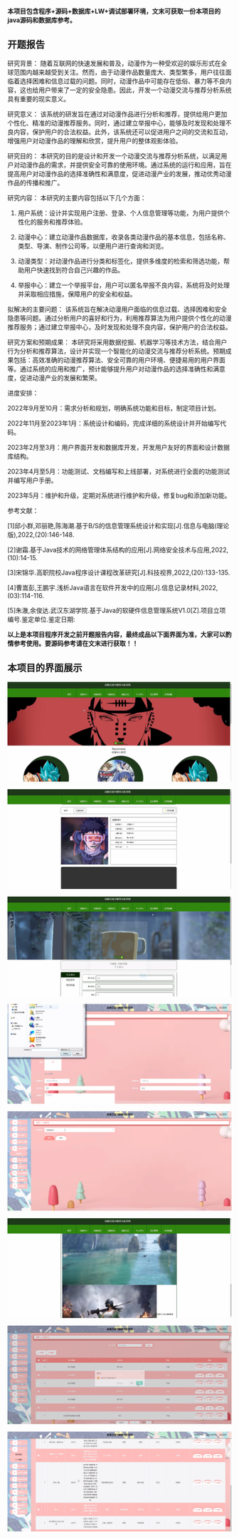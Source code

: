 ****本项目包含程序+源码+数据库+LW+调试部署环境，文末可获取一份本项目的java源码和数据库参考。****

## ******开题报告******

研究背景：
随着互联网的快速发展和普及，动漫作为一种受欢迎的娱乐形式在全球范围内越来越受到关注。然而，由于动漫作品数量庞大、类型繁多，用户往往面临着选择困难和信息过载的问题。同时，动漫作品中可能存在低俗、暴力等不良内容，这也给用户带来了一定的安全隐患。因此，开发一个动漫交流与推荐分析系统具有重要的现实意义。

研究意义：
该系统的研发旨在通过对动漫作品进行分析和推荐，提供给用户更加个性化、精准的动漫推荐服务。同时，通过建立举报中心，能够及时发现和处理不良内容，保护用户的合法权益。此外，该系统还可以促进用户之间的交流和互动，增强用户对动漫作品的理解和欣赏，提升用户的整体观影体验。

研究目的：
本研究的目的是设计和开发一个动漫交流与推荐分析系统，以满足用户对动漫作品的需求，并提供安全可靠的使用环境。通过系统的运行和应用，旨在提高用户对动漫作品的选择准确性和满意度，促进动漫产业的发展，推动优秀动漫作品的传播和推广。

研究内容： 本研究的主要内容包括以下几个方面：

  1. 用户系统：设计并实现用户注册、登录、个人信息管理等功能，为用户提供个性化的服务和推荐体验。

  2. 动漫中心：建立动漫作品数据库，收录各类动漫作品的基本信息，包括名称、类型、导演、制作公司等，以便用户进行查询和浏览。

  3. 动漫类型：对动漫作品进行分类和标签化，提供多维度的检索和筛选功能，帮助用户快速找到符合自己兴趣的作品。

  4. 举报中心：建立一个举报平台，用户可以匿名举报不良内容，系统将及时处理并采取相应措施，保障用户的安全和权益。

拟解决的主要问题：
该系统旨在解决动漫用户面临的信息过载、选择困难和安全隐患等问题。通过分析用户的喜好和行为，利用推荐算法为用户提供个性化的动漫推荐服务；通过建立举报中心，及时发现和处理不良内容，保护用户的合法权益。

研究方案和预期成果：
本研究将采用数据挖掘、机器学习等技术方法，结合用户行为分析和推荐算法，设计并实现一个智能化的动漫交流与推荐分析系统。预期成果包括：高效准确的动漫推荐算法、安全可靠的用户环境、便捷易用的用户界面等。通过系统的应用和推广，预计能够提升用户对动漫作品的选择准确性和满意度，促进动漫产业的发展和繁荣。

进度安排：

2022年9月至10月：需求分析和规划，明确系统功能和目标，制定项目计划。

2022年11月至2023年1月：系统设计和编码，完成详细的系统设计并开始编写代码。

2023年2月至3月：用户界面开发和数据库开发，开发用户友好的界面和设计数据库结构。

2023年4月至5月：功能测试、文档编写和上线部署，对系统进行全面的功能测试并编写用户手册。

2023年5月：维护和升级，定期对系统进行维护和升级，修复bug和添加新功能。

参考文献：

[1]邱小群,邓丽艳,陈海潮.基于B/S的信息管理系统设计和实现[J].信息与电脑(理论版),2022,(20):146-148.

[2]谢霜.基于Java技术的网络管理体系结构的应用[J].网络安全技术与应用,2022,(10):14-15.

[3]宋锦华.高职院校Java程序设计课程改革研究[J].科技视界,2022,(20):133-135.

[4]曹嵩彭,王鹏宇.浅析Java语言在软件开发中的应用[J].信息记录材料,2022,(03):114-116.

[5]朱澈,余俊达.武汉东湖学院.基于Java的软硬件信息管理系统V1.0[Z].项目立项编号.鉴定单位.鉴定日期:

****以上是本项目程序开发之前开题报告内容，最终成品以下面界面为准，大家可以酌情参考使用。要源码参考请在文末进行获取！！****

## ******本项目的界面展示******

![](./res/d4ea3647335041c69e61ae961d3eeeec.png)

![](./res/dc6ef88b11a54a77b5892c340b1e7b37.png)

![](./res/734398e987934dcdba89e13df5ca7daf.png)

![](./res/7202c5a0957b467c86fcfa36421b2070.png)

![](./res/138cff3fd3144e5999f78a0d960627f1.png)

![](./res/c0570110773f4951bea4b759688cbf1f.png)

![](./res/5c63fe7289824d1094122dcfb33ba1a8.png)

![](./res/bbfbfe6c6093418a930526ab69c979b9.png)

